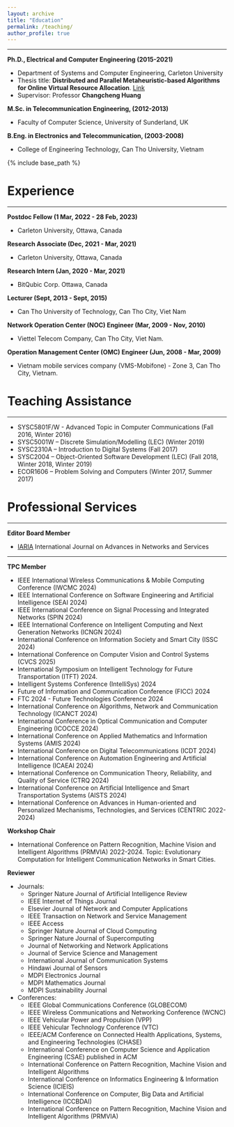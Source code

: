```yaml
---
layout: archive
title: "Education"
permalink: /teaching/
author_profile: true
---
```

_____________
**Ph.D., Electrical and Computer Engineering (2015-2021)**
* Department of Systems and Computer Engineering, Carleton University
* Thesis title: **Distributed and Parallel Metaheuristic-based Algorithms for Online Virtual Resource Allocation**. [Link](https://doi.org/10.22215/etd/2021-14647)
* Supervisor: Professor **Changcheng Huang**

**M.Sc. in Telecommunication Engineering, (2012-2013)**
* Faculty of Computer Science, University of Sunderland, UK

**B.Eng. in Electronics and Telecommunication, (2003-2008)**
* College of Engineering Technology, Can Tho University, Vietnam


{% include base_path %}

Experience
====
_______________________
**Postdoc Fellow (1 Mar, 2022 - 28 Feb, 2023)**
* Carleton University, Ottawa, Canada

**Research Associate (Dec, 2021 - Mar, 2021)**
* Carleton University, Ottawa, Canada

**Research Intern (Jan, 2020 - Mar, 2021)**
* BitQubic Corp. Ottawa, Canada 

**Lecturer 	(Sept, 2013 - Sept, 2015)**
* Can Tho University of Technology, Can Tho City, Viet Nam

**Network Operation Center (NOC) Engineer 	(Mar, 2009 - Nov, 2010)**
* Viettel Telecom Company, Can Tho City, Viet Nam.	    

**Operation Management Center (OMC) Engineer (Jun, 2008 - Mar, 2009)**
* Vietnam mobile services company (VMS-Mobifone) - Zone 3, Can Tho City, Vietnam.

Teaching Assistance
===========
________________
* SYSC5801F/W - Advanced Topic in Computer Communications (Fall 2016, Winter 2016)
* SYSC5001W – Discrete Simulation/Modelling (LEC) (Winter 2019)
* SYSC2310A – Introduction to Digital Systems (Fall 2017)
* SYSC2004 – Object-Oriented Software Development (LEC) (Fall 2018, Winter 2018, Winter 2019)
* ECOR1606 – Problem Solving and Computers (Winter 2017, Summer 2017)	

Professional Services
============
________________
**Editor Board Member**
* [IARIA](https://www.iariajournals.org/networks_and_services/) International Journal on Advances in Networks and Services
 
________________
**TPC Member**
*	IEEE International Wireless Communications & Mobile Computing Conference (IWCMC 2024)
*	IEEE International Conference on Software Engineering and Artificial Intelligence (SEAI 2024)
*	IEEE International Conference on Signal Processing and Integrated Networks (SPIN 2024)
*	IEEE International Conference on Intelligent Computing and Next Generation Networks (ICNGN 2024)
*	International Conference on Information Society and Smart City (ISSC 2024)
*	International Conference on Computer Vision and Control Systems (CVCS 2025)
*	International Symposium on Intelligent Technology for Future Transportation (ITFT) 2024.
*	Intelligent Systems Conference (IntelliSys) 2024
*	Future of Information and Communication Conference (FICC) 2024
*	FTC 2024 - Future Technologies Conference 2024
*	International Conference on  Algorithms, Network and  Communication Technology (ICANCT 2024)
*	International Conference in Optical Communication and Computer Engineering (ICOCCE 2024)
*	International Conference on Applied Mathematics and Information Systems (AMIS 2024)
*	International Conference on Digital Telecommunications (ICDT 2024)
*	International Conference on Automation Engineering and Artificial Intelligence (ICAEAI 2024)
*	International Conference on Communication Theory, Reliability, and Quality of Service (CTRQ 2024)
*	International Conference on Artificial Intelligence and Smart Transportation Systems (AISTS 2024)
*	International Conference on Advances in Human-oriented and Personalized Mechanisms, Technologies, and Services (CENTRIC 2022-2024)
   

**Workshop Chair**
* International Conference on Pattern Recognition, Machine Vision and Intelligent Algorithms (PRMVIA) 2022-2024. Topic: Evolutionary Computation for Intelligent Communication Networks in Smart Cities.
  

**Reviewer**
* Journals:
  * Springer Nature Journal of Artificial Intelligence Review
  * IEEE Internet of Things Journal
  * Elsevier Journal of Network and Computer Applications
  * IEEE Transaction on Network and Service Management
  * IEEE Access
  * Springer Nature Journal of Cloud Computing
  * Springer Nature Journal of Supercomputing
  * Journal of Networking and Network Applications
  * Journal of Service Science and Management 
  * International Journal of Communication Systems
  * Hindawi Journal of Sensors
  * MDPI Electronics Journal
  * MDPI Mathematics Journal
  * MDPI Sustainability Journal
* Conferences: 
  * IEEE Global Communications Conference (GLOBECOM)
  * IEEE Wireless Communications and Networking Conference (WCNC)
  * IEEE Vehicular Power and Propulsion (VPP)
  * IEEE Vehicular Technology Conference (VTC)
  * IEEE/ACM Conference on Connected Health Applications, Systems, and Engineering Technologies (CHASE)
  * International Conference on Computer Science and Application Engineering (CSAE) published in ACM
  * International Conference on Pattern Recognition, Machine Vision and Intelligent Algorithms
  * International Conference on Informatics Engineering & Information Science (ICIEIS)
  * International Conference on Computer, Big Data and Artificial Intelligence (ICCBDAI)
  * International Conference on Pattern Recognition, Machine Vision and Intelligent Algorithms (PRMVIA)

